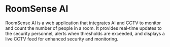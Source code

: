# RoomSense AI
 RoomSense AI is a web application that integrates AI and CCTV to monitor and count the number of people in a room. It provides real-time updates to the security personnel, alerts when thresholds are exceeded, and displays a live CCTV feed for enhanced security and monitoring.

